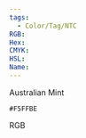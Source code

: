 ```yaml
---
tags:
  - Color/Tag/NTC
RGB:
Hex:
CMYK:
HSL:
Name:
---
```

Australian Mint
```palette
#F5FFBE
```
RGB
